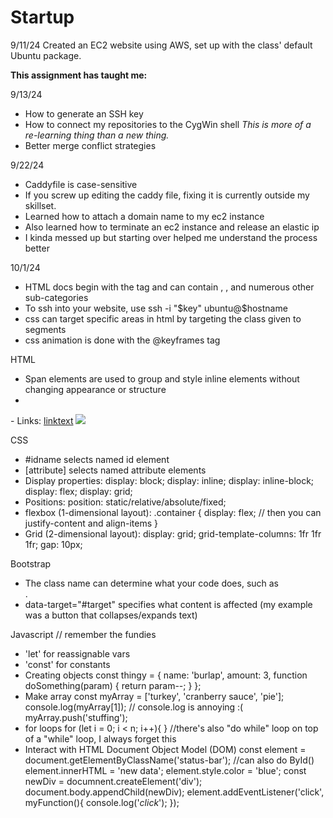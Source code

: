 # Startup
9/11/24 Created an EC2 website using AWS, set up with the class' default Ubuntu package.

**This assignment has taught me:**

9/13/24
- How to generate an SSH key
- How to connect my repositories to the CygWin shell
    *This is more of a re-learning thing than a new thing.*
- Better merge conflict strategies

9/22/24
- Caddyfile is case-sensitive
- If you screw up editing the caddy file, fixing it is currently outside my skillset. 
- Learned how to attach a domain name to my ec2 instance
- Also learned how to terminate an ec2 instance and release an elastic ip
- I kinda messed up but starting over helped me understand the process better

10/1/24
- HTML docs begin with the <!DOCTYPE html> tag and can contain <head>, <body>, and numerous other sub-categories
- To ssh into your website, use ssh -i "$key" ubuntu@$hostname
- css can target specific areas in html by targeting the class given to segments
- css animation is done with the @keyframes tag

HTML
- Span elements are used to group and style inline elements without changing appearance or structure
- <head>
    <meta charset="UTF-8">
    <meta name="viewport" content="width=device-width, initial-scale=1.0">
    <title>Title</title>
</head>
- Links:
<a href="url.com">linktext</a>
<img src="image.jpg">

CSS
- #idname selects named id element
- [attribute] selects named attribute elements
- Display properties:
display: block;
display: inline;
display: inline-block;
display: flex;
display: grid;
- Positions: 
position: static/relative/absolute/fixed;
- flexbox (1-dimensional layout):
.container { 
    display: flex; // then you can justify-content and align-items
}
- Grid (2-dimensional layout):
display: grid;
grid-template-columns: 1fr 1fr 1fr;
gap: 10px;

Bootstrap
- The class name can determine what your code does, such as <nav class="navbar navbar-expand-lg navbar-light bg-light">.
- data-target="#target" specifies what content is affected (my example was a button that collapses/expands text)

Javascript // remember the fundies
- 'let' for reassignable vars
- 'const' for constants
- Creating objects
const thingy = {
    name: 'burlap',
    amount: 3,
    function doSomething(param) {
        return param--;
    }
};
- Make array
const myArray = ['turkey', 'cranberry sauce', 'pie'];
console.log(myArray[1]); // console.log is annoying :(
myArray.push('stuffing');
- for loops
for (let i = 0; i < n; i++){
}
//there's also "do while" loop on top of a "while" loop, I always forget this
- Interact with HTML Document Object Model (DOM)
const element = document.getElementByClassName('status-bar'); //can also do ById()
element.innerHTML = 'new data';
element.style.color = 'blue';
const newDiv = documnent.createElement('div');
document.body.appendChild(newDiv);
element.addEventListener('click', myFunction(){
    console.log('*click*');
});